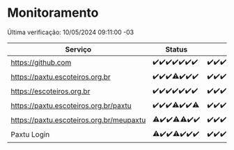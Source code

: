 # Monitoramento

Última verificação: 10/05/2024 09:11:00 -03

|Serviço|Status|Últimas 24h|
|---|---|---|
|https://github.com|<span title="2024-05-03: OK=24">✔️</span><span title="2024-05-04: OK=24">✔️</span><span title="2024-05-05: OK=24">✔️</span><span title="2024-05-06: OK=24">✔️</span><span title="2024-05-07: OK=24">✔️</span><span title="2024-05-08: OK=24">✔️</span><span title="2024-05-09: OK=12">✔️</span>|<span title="09/05/2024 09:11:00 -03 : 200">✔️</span><span title="09/05/2024 10:06:00 -03 : 200">✔️</span><span title="09/05/2024 11:07:00 -03 : 200">✔️</span><span title="09/05/2024 12:07:00 -03 : 200">✔️</span><span title="09/05/2024 13:08:00 -03 : 200">✔️</span><span title="09/05/2024 14:04:00 -03 : 200">✔️</span><span title="09/05/2024 15:07:00 -03 : 200">✔️</span><span title="09/05/2024 16:03:00 -03 : 200">✔️</span><span title="09/05/2024 17:06:00 -03 : 200">✔️</span><span title="09/05/2024 18:07:00 -03 : 200">✔️</span><span title="09/05/2024 19:05:00 -03 : 200">✔️</span><span title="09/05/2024 20:06:00 -03 : 200">✔️</span><span title="09/05/2024 21:31:00 -03 : 200">✔️</span><span title="09/05/2024 22:50:00 -03 : 200">✔️</span><span title="09/05/2024 23:24:00 -03 : 200">✔️</span><span title="10/05/2024 00:07:00 -03 : 200">✔️</span><span title="10/05/2024 01:08:00 -03 : 200">✔️</span><span title="10/05/2024 02:06:00 -03 : 200">✔️</span><span title="10/05/2024 03:08:00 -03 : 200">✔️</span><span title="10/05/2024 04:07:00 -03 : 200">✔️</span><span title="10/05/2024 05:09:00 -03 : 200">✔️</span><span title="10/05/2024 06:07:00 -03 : 200">✔️</span><span title="10/05/2024 07:06:00 -03 : 200">✔️</span><span title="10/05/2024 08:06:00 -03 : 200">✔️</span><span title="10/05/2024 09:11:00 -03 : 200">✔️</span>|
|https://paxtu.escoteiros.org.br|<span title="2024-05-03: OK=24">✔️</span><span title="2024-05-04: OK=24">✔️</span><span title="2024-05-05: OK=24">✔️</span><span title="2024-05-06: OK=23, Falhas=1">⚠️</span><span title="2024-05-07: OK=24">✔️</span><span title="2024-05-08: OK=24">✔️</span><span title="2024-05-09: OK=12">✔️</span>|<span title="09/05/2024 09:11:00 -03 : 200">✔️</span><span title="09/05/2024 10:06:00 -03 : 200">✔️</span><span title="09/05/2024 11:07:00 -03 : 200">✔️</span><span title="09/05/2024 12:07:00 -03 : 200">✔️</span><span title="09/05/2024 13:08:00 -03 : 200">✔️</span><span title="09/05/2024 14:04:00 -03 : 200">✔️</span><span title="09/05/2024 15:07:00 -03 : 200">✔️</span><span title="09/05/2024 16:03:00 -03 : 200">✔️</span><span title="09/05/2024 17:06:00 -03 : 200">✔️</span><span title="09/05/2024 18:07:00 -03 : 200">✔️</span><span title="09/05/2024 19:05:00 -03 : 200">✔️</span><span title="09/05/2024 20:06:00 -03 : 200">✔️</span><span title="09/05/2024 21:31:00 -03 : 0">❌</span><span title="09/05/2024 22:50:00 -03 : 200">✔️</span><span title="09/05/2024 23:24:00 -03 : 200">✔️</span><span title="10/05/2024 00:07:00 -03 : 200">✔️</span><span title="10/05/2024 01:08:00 -03 : 200">✔️</span><span title="10/05/2024 02:06:00 -03 : 200">✔️</span><span title="10/05/2024 03:08:00 -03 : 200">✔️</span><span title="10/05/2024 04:07:00 -03 : 200">✔️</span><span title="10/05/2024 05:09:00 -03 : 200">✔️</span><span title="10/05/2024 06:07:00 -03 : 200">✔️</span><span title="10/05/2024 07:06:00 -03 : 200">✔️</span><span title="10/05/2024 08:06:00 -03 : 200">✔️</span><span title="10/05/2024 09:11:00 -03 : 200">✔️</span>|
|https://escoteiros.org.br|<span title="2024-05-03: OK=24">✔️</span><span title="2024-05-04: OK=24">✔️</span><span title="2024-05-05: OK=24">✔️</span><span title="2024-05-06: OK=24">✔️</span><span title="2024-05-07: OK=24">✔️</span><span title="2024-05-08: OK=24">✔️</span><span title="2024-05-09: OK=12">✔️</span>|<span title="09/05/2024 09:11:00 -03 : 200">✔️</span><span title="09/05/2024 10:06:00 -03 : 200">✔️</span><span title="09/05/2024 11:07:00 -03 : 200">✔️</span><span title="09/05/2024 12:07:00 -03 : 200">✔️</span><span title="09/05/2024 13:08:00 -03 : 200">✔️</span><span title="09/05/2024 14:04:00 -03 : 200">✔️</span><span title="09/05/2024 15:07:00 -03 : 200">✔️</span><span title="09/05/2024 16:03:00 -03 : 200">✔️</span><span title="09/05/2024 17:06:00 -03 : 200">✔️</span><span title="09/05/2024 18:07:00 -03 : 200">✔️</span><span title="09/05/2024 19:05:00 -03 : 200">✔️</span><span title="09/05/2024 20:06:00 -03 : 200">✔️</span><span title="09/05/2024 21:31:00 -03 : 200">✔️</span><span title="09/05/2024 22:50:00 -03 : 200">✔️</span><span title="09/05/2024 23:24:00 -03 : 200">✔️</span><span title="10/05/2024 00:07:00 -03 : 200">✔️</span><span title="10/05/2024 01:08:00 -03 : 200">✔️</span><span title="10/05/2024 02:06:00 -03 : 200">✔️</span><span title="10/05/2024 03:08:00 -03 : 200">✔️</span><span title="10/05/2024 04:07:00 -03 : 200">✔️</span><span title="10/05/2024 05:09:00 -03 : 200">✔️</span><span title="10/05/2024 06:07:00 -03 : 200">✔️</span><span title="10/05/2024 07:06:00 -03 : 200">✔️</span><span title="10/05/2024 08:06:00 -03 : 200">✔️</span><span title="10/05/2024 09:11:00 -03 : 200">✔️</span>|
|https://paxtu.escoteiros.org.br/paxtu|<span title="2024-05-03: OK=24">✔️</span><span title="2024-05-04: OK=24">✔️</span><span title="2024-05-05: OK=24">✔️</span><span title="2024-05-06: OK=23, Falhas=1">⚠️</span><span title="2024-05-07: OK=24">✔️</span><span title="2024-05-08: OK=24">✔️</span><span title="2024-05-09: OK=11, Falhas=1">⚠️</span>|<span title="09/05/2024 09:11:00 -03 : 200">✔️</span><span title="09/05/2024 10:06:00 -03 : 200">✔️</span><span title="09/05/2024 11:07:00 -03 : 200">✔️</span><span title="09/05/2024 12:07:00 -03 : 200">✔️</span><span title="09/05/2024 13:08:00 -03 : 200">✔️</span><span title="09/05/2024 14:04:00 -03 : 200">✔️</span><span title="09/05/2024 15:07:00 -03 : 200">✔️</span><span title="09/05/2024 16:03:00 -03 : 200">✔️</span><span title="09/05/2024 17:06:00 -03 : 200">✔️</span><span title="09/05/2024 18:07:00 -03 : 200">✔️</span><span title="09/05/2024 19:05:00 -03 : 200">✔️</span><span title="09/05/2024 20:06:00 -03 : 200">✔️</span><span title="09/05/2024 21:31:00 -03 : 200">✔️</span><span title="09/05/2024 22:50:00 -03 : 200">✔️</span><span title="09/05/2024 23:24:00 -03 : 200">✔️</span><span title="10/05/2024 00:07:00 -03 : 200">✔️</span><span title="10/05/2024 01:08:00 -03 : 200">✔️</span><span title="10/05/2024 02:06:00 -03 : 200">✔️</span><span title="10/05/2024 03:08:00 -03 : 200">✔️</span><span title="10/05/2024 04:07:00 -03 : 200">✔️</span><span title="10/05/2024 05:09:00 -03 : 200">✔️</span><span title="10/05/2024 06:07:00 -03 : 200">✔️</span><span title="10/05/2024 07:06:00 -03 : 200">✔️</span><span title="10/05/2024 08:06:00 -03 : 200">✔️</span><span title="10/05/2024 09:11:00 -03 : 200">✔️</span>|
|https://paxtu.escoteiros.org.br/meupaxtu|<span title="2024-05-03: OK=22, Falhas=2">⚠️</span><span title="2024-05-04: OK=24">✔️</span><span title="2024-05-05: OK=24">✔️</span><span title="2024-05-06: OK=23, Falhas=1">⚠️</span><span title="2024-05-07: OK=23, Falhas=1">⚠️</span><span title="2024-05-08: OK=24">✔️</span><span title="2024-05-09: OK=12">✔️</span>|<span title="09/05/2024 09:11:00 -03 : 200">✔️</span><span title="09/05/2024 10:07:00 -03 : 200">✔️</span><span title="09/05/2024 11:07:00 -03 : 200">✔️</span><span title="09/05/2024 12:07:00 -03 : 200">✔️</span><span title="09/05/2024 13:08:00 -03 : 200">✔️</span><span title="09/05/2024 14:04:00 -03 : 200">✔️</span><span title="09/05/2024 15:07:00 -03 : 200">✔️</span><span title="09/05/2024 16:03:00 -03 : 200">✔️</span><span title="09/05/2024 17:06:00 -03 : 200">✔️</span><span title="09/05/2024 18:07:00 -03 : 200">✔️</span><span title="09/05/2024 19:05:00 -03 : 200">✔️</span><span title="09/05/2024 20:06:00 -03 : 200">✔️</span><span title="09/05/2024 21:31:00 -03 : 200">✔️</span><span title="09/05/2024 22:50:00 -03 : 200">✔️</span><span title="09/05/2024 23:24:00 -03 : 200">✔️</span><span title="10/05/2024 00:07:00 -03 : 200">✔️</span><span title="10/05/2024 01:08:00 -03 : 200">✔️</span><span title="10/05/2024 02:06:00 -03 : 200">✔️</span><span title="10/05/2024 03:08:00 -03 : 200">✔️</span><span title="10/05/2024 04:07:00 -03 : 200">✔️</span><span title="10/05/2024 05:09:00 -03 : 200">✔️</span><span title="10/05/2024 06:07:00 -03 : 200">✔️</span><span title="10/05/2024 07:06:00 -03 : 200">✔️</span><span title="10/05/2024 08:06:00 -03 : 200">✔️</span><span title="10/05/2024 09:11:00 -03 : 200">✔️</span>|
|Paxtu Login|<span title="2024-05-03: OK=22, Falhas=2">⚠️</span><span title="2024-05-04: OK=24">✔️</span><span title="2024-05-05: OK=24">✔️</span><span title="2024-05-06: OK=23, Falhas=1">⚠️</span><span title="2024-05-07: OK=24">✔️</span><span title="2024-05-08: OK=24">✔️</span><span title="2024-05-09: OK=12">✔️</span>|<span title="09/05/2024 09:11:00 -03 : 200">✔️</span><span title="09/05/2024 10:07:00 -03 : 200">✔️</span><span title="09/05/2024 11:07:00 -03 : 200">✔️</span><span title="09/05/2024 12:07:00 -03 : 200">✔️</span><span title="09/05/2024 13:08:00 -03 : 200">✔️</span><span title="09/05/2024 14:04:00 -03 : 200">✔️</span><span title="09/05/2024 15:07:00 -03 : 200">✔️</span><span title="09/05/2024 16:03:00 -03 : 200">✔️</span><span title="09/05/2024 17:06:00 -03 : 200">✔️</span><span title="09/05/2024 18:07:00 -03 : 200">✔️</span><span title="09/05/2024 19:05:00 -03 : 200">✔️</span><span title="09/05/2024 20:06:00 -03 : 200">✔️</span><span title="09/05/2024 21:31:00 -03 : 200">✔️</span><span title="09/05/2024 22:50:00 -03 : 200">✔️</span><span title="09/05/2024 23:24:00 -03 : 200">✔️</span><span title="10/05/2024 00:07:00 -03 : 200">✔️</span><span title="10/05/2024 01:08:00 -03 : 200">✔️</span><span title="10/05/2024 02:06:00 -03 : 200">✔️</span><span title="10/05/2024 03:08:00 -03 : 200">✔️</span><span title="10/05/2024 04:07:00 -03 : 200">✔️</span><span title="10/05/2024 05:09:00 -03 : 200">✔️</span><span title="10/05/2024 06:07:00 -03 : 200">✔️</span><span title="10/05/2024 07:06:00 -03 : 200">✔️</span><span title="10/05/2024 08:06:00 -03 : 200">✔️</span><span title="10/05/2024 09:11:00 -03 : 200">✔️</span>|
